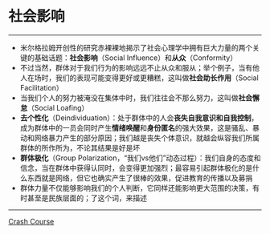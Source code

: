 # 社会影响

---
* 米尔格拉姆开创性的研究赤裸裸地揭示了社会心理学中拥有巨大力量的两个关键的基础话题：**社会影响**（Social Influence）和**从众**（Conformity）
* 不过当然，群体对于我们行为的影响远远不止从众和服从；举个例子，当有他人在场时，我们的表现可能变得更好或更糟糕，这叫做**社会助长作用**（Social Facilitation）
* 当我们个人的努力被淹没在集体中时，我们往往会不那么努力，这叫做**社会懈怠**（Social Loafing）
* **去个性化**（Deindividuation）：处于群体中的人会**丧失自我意识和自我控制**，成为群体中的一员会同时产生**情绪唤醒**和**身份匿名**的强大效果，这是骚乱、暴动和网络暴力产生的部分原因；我们越是丧失个体意识，就越会纵容我们所属群体的所作所为，不论其结果是好是坏
* **群体极化**（Group Polarization，“我们vs他们”动态过程）：我们自身的态度和信念，当在群体中获得认同时，会变得更加强烈；最容易引起群体极化的是什么东西就是网络，但它也确实产生了很棒的效果，促进教育的传播以及募捐
*  群体力量不仅能够影响我们的个人判断，它同样还能影响更大范围的决策，有时甚至是民族层面的；了这个词，来描述
---
[Crash Course](https://www.bilibili.com/video/BV1Ax411N75Q?p=39)





